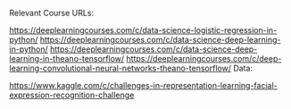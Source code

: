 Relevant Course URLs:

https://deeplearningcourses.com/c/data-science-logistic-regression-in-python/
https://deeplearningcourses.com/c/data-science-deep-learning-in-python/
https://deeplearningcourses.com/c/data-science-deep-learning-in-theano-tensorflow/
https://deeplearningcourses.com/c/deep-learning-convolutional-neural-networks-theano-tensorflow/
Data:

https://www.kaggle.com/c/challenges-in-representation-learning-facial-expression-recognition-challenge
